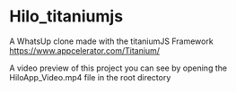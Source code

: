 # Hilo_titaniumjs

A WhatsUp clone made with the titaniumJS Framework https://www.appcelerator.com/Titanium/

A video preview of this project you can see by opening the HiloApp_Video.mp4 file in the root directory

